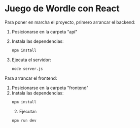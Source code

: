 # Juego de Wordle con React

Para poner en marcha el proyecto, primero arrancar el backend:
1. Posicionarse en la carpeta "api"
2. Instala las dependencias:
   ```bash
   npm install
   ```

3. Ejecuta el servidor:
   ```bash
   node server.js

Para arrancar el frontend:
1. Posicionarse en la carpeta "frontend"
2. Instala las dependencias:
   ```bash
   npm install
   ```
   2. Ejecutar:
   ```bash
   npm run dev
   ```
